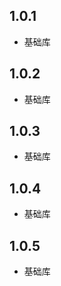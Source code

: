 <!--
 * @Author: your name
 * @Date: 2023-08-18 09:44:09
 * @LastEditTime: 2024-10-16 09:43:09
 * @LastEditors: lipeng 1162423147@qq.com
 * @Description: In User Settings Edit
 * @FilePath: /network/CHANGELOG.md
-->
## 1.0.1

* 基础库

## 1.0.2

* 基础库

## 1.0.3

* 基础库

## 1.0.4

* 基础库

## 1.0.5

* 基础库
